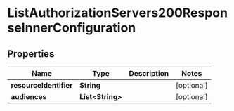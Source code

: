 

# ListAuthorizationServers200ResponseInnerConfiguration


## Properties

| Name | Type | Description | Notes |
|------------ | ------------- | ------------- | -------------|
|**resourceIdentifier** | **String** |  |  [optional] |
|**audiences** | **List&lt;String&gt;** |  |  [optional] |



